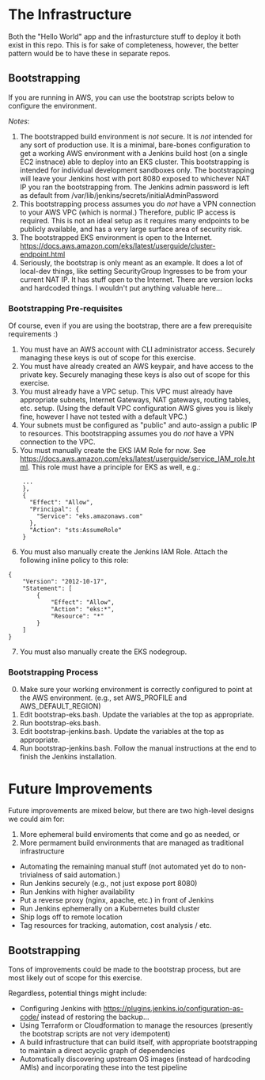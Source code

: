 # The Infrastructure
Both the "Hello World" app and the infrasturcture stuff to deploy it both exist in this repo.  This is for sake of completeness, however, the better pattern would be to have these in separate repos.

## Bootstrapping
If you are running in AWS, you can use the bootstrap scripts below to configure the environment.

*Notes*:

1. The bootstrapped build environment is *not* secure.  It is *not* intended for any sort of production use.  It is a minimal, bare-bones configuration to get a working AWS environment with a Jenkins build host (on a single EC2 instnace) able to deploy into an EKS cluster.  This bootstrapping is intended for individual development sandboxes only.  The bootstrapping will leave your Jenkins host with port 8080 exposed to whichever NAT IP you ran the bootstrapping from.  The Jenkins admin password is left as default from /var/lib/jenkins/secrets/initialAdminPassword
2. This bootstrapping process assumes you do *not* have a VPN connection to your AWS VPC (which is normal.)  Therefore, public IP access is required.  This is not an ideal setup as it requires many endpoints to be publicly available, and has a very large surface area of security risk.
3. The bootstrapped EKS environment is open to the Internet.  https://docs.aws.amazon.com/eks/latest/userguide/cluster-endpoint.html
4. Seriously, the bootstrap is only meant as an example.  It does a lot of local-dev things, like setting SecurityGroup Ingresses to be from your current NAT IP.  It has stuff open to the Internet.  There are version locks and hardcoded things.  I wouldn't put anything valuable here...

### Bootstrapping Pre-requisites
Of course, even if you are using the bootstrap, there are a few prerequisite requirements :)
1. You must have an AWS account with CLI administrator access.  Securely managing these keys is out of scope for this exercise.
2. You must have already created an AWS keypair, and have access to the private key.  Securely managing these keys is also out of scope for this exercise.
3. You must already have a VPC setup.   This VPC must already have appropriate subnets, Internet Gateways, NAT gateways, routing tables, etc. setup.  (Using the default VPC configuration AWS gives you is likely fine, however I have not tested with a default VPC.)
4. Your subnets must be configured as "public" and auto-assign a public IP to resources.  This bootstrapping assumes you do *not* have a VPN connection to the VPC.
5. You must manually create the EKS IAM Role for now.  See https://docs.aws.amazon.com/eks/latest/userguide/service_IAM_role.html.   This role must have a principle for EKS as well, e.g.:
```
    ...
    },
    {
      "Effect": "Allow",
      "Principal": {
        "Service": "eks.amazonaws.com"
      },
      "Action": "sts:AssumeRole"
    }
```
6. You must also manually create the Jenkins IAM Role.  Attach the following inline policy to this role:
```
{
    "Version": "2012-10-17",
    "Statement": [
        {
            "Effect": "Allow",
            "Action": "eks:*",
            "Resource": "*"
        }
    ]
}
```
7. You must also manually create the EKS nodegroup.

### Bootstrapping Process
0. Make sure your working environment is correctly configured to point at the AWS environment.  (e.g., set AWS_PROFILE and AWS_DEFAULT_REGION)
1. Edit bootstrap-eks.bash.  Update the variables at the top as appropriate.
2. Run bootstrap-eks.bash.
3. Edit bootstrap-jenkins.bash.  Update the variables at the top as appropriate.
4. Run bootstrap-jenkins.bash.  Follow the manual instructions at the end to finish the Jenkins installation.

# Future Improvements
Future improvements are mixed below, but there are two high-level designs we could aim for:
1) More ephemeral build enviroments that come and go as needed, or
2) More permament build environments that are managed as traditional infrastructure

* Automating the remaining manual stuff (not automated yet do to non-trivialness of said automation.)
* Run Jenkins securely (e.g., not just expose port 8080)
* Run Jenkins with higher availability
* Put a reverse proxy (nginx, apache, etc.) in front of Jenkins
* Run Jenkins ephemerally on a Kubernetes build cluster
* Ship logs off to remote location
* Tag resources for tracking, automation, cost analysis / etc.
## Bootstrapping
Tons of improvements could be made to the bootstrap process, but are most likely out of scope for this exercise.

Regardless, potential things might include:
* Configuring Jenkins with https://plugins.jenkins.io/configuration-as-code/ instead of restoring the backup...
* Using Terraform or Cloudformation to manage the resources (presently the bootstrap scripts are not very idempotent)
* A build infrastructure that can build itself, with appropriate bootstrapping to maintain a direct acyclic graph of dependencies
* Automatically discovering upstream OS images (instead of hardcoding AMIs) and incorporating these into the test pipeline
